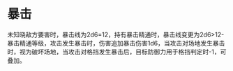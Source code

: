 # 暴击

未知晓敌方要害时，暴击线为2d6=12，持有暴击精通时，暴击线变更为2d6>12-暴击精通等级，攻击发生暴击时，伤害追加暴击伤害1d6，当攻击对场地发生暴击时，视为破坏场地，当攻击对格挡发生暴击后，目标防御力用于格挡判定时-1，可叠加。

